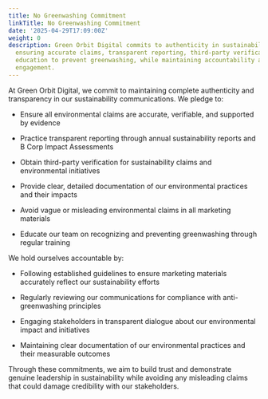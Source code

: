 ```yaml
---
title: No Greenwashing Commitment
linkTitle: No Greenwashing Commitment
date: '2025-04-29T17:09:00Z'
weight: 0
description: Green Orbit Digital commits to authenticity in sustainability communications,
  ensuring accurate claims, transparent reporting, third-party verification, and team
  education to prevent greenwashing, while maintaining accountability and stakeholder
  engagement.
---
```



At Green Orbit Digital, we commit to maintaining complete authenticity and transparency in our sustainability communications. We pledge to:

- Ensure all environmental claims are accurate, verifiable, and supported by evidence

- Practice transparent reporting through annual sustainability reports and B Corp Impact Assessments

- Obtain third-party verification for sustainability claims and environmental initiatives

- Provide clear, detailed documentation of our environmental practices and their impacts

- Avoid vague or misleading environmental claims in all marketing materials

- Educate our team on recognizing and preventing greenwashing through regular training

We hold ourselves accountable by:

- Following established guidelines to ensure marketing materials accurately reflect our sustainability efforts

- Regularly reviewing our communications for compliance with anti-greenwashing principles

- Engaging stakeholders in transparent dialogue about our environmental impact and initiatives

- Maintaining clear documentation of our environmental practices and their measurable outcomes

Through these commitments, we aim to build trust and demonstrate genuine leadership in sustainability while avoiding any misleading claims that could damage credibility with our stakeholders.